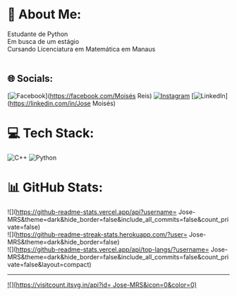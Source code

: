 # 💫 About Me:
Estudante de Python<br>Em busca de um estágio <br>Cursando Licenciatura em Matemática em Manaus <br> <br>


## 🌐 Socials:
[![Facebook](https://img.shields.io/badge/Facebook-%231877F2.svg?logo=Facebook&logoColor=white)](https://facebook.com/Moisés Reis) [![Instagram](https://img.shields.io/badge/Instagram-%23E4405F.svg?logo=Instagram&logoColor=white)](https://instagram.com/jose_reis_d_santos) [![LinkedIn](https://img.shields.io/badge/LinkedIn-%230077B5.svg?logo=linkedin&logoColor=white)](https://linkedin.com/in/Jose Moisés) 

# 💻 Tech Stack:
![C++](https://img.shields.io/badge/c++-%2300599C.svg?style=for-the-badge&logo=c%2B%2B&logoColor=white) ![Python](https://img.shields.io/badge/python-3670A0?style=for-the-badge&logo=python&logoColor=ffdd54)
# 📊 GitHub Stats:
![](https://github-readme-stats.vercel.app/api?username= Jose-MRS&theme=dark&hide_border=false&include_all_commits=false&count_private=false)<br/>
![](https://github-readme-streak-stats.herokuapp.com/?user= Jose-MRS&theme=dark&hide_border=false)<br/>
![](https://github-readme-stats.vercel.app/api/top-langs/?username= Jose-MRS&theme=dark&hide_border=false&include_all_commits=false&count_private=false&layout=compact)

---
[![](https://visitcount.itsvg.in/api?id= Jose-MRS&icon=0&color=0)](https://visitcount.itsvg.in)

<!-- Proudly created with GPRM ( https://gprm.itsvg.in ) -->